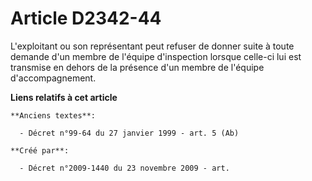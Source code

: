 # Article D2342-44

L'exploitant ou son représentant peut refuser de donner suite à toute demande d'un membre de l'équipe d'inspection lorsque
celle-ci lui est transmise en dehors de la présence d'un membre de l'équipe d'accompagnement.

**Liens relatifs à cet article**

	**Anciens textes**:

	  - Décret n°99-64 du 27 janvier 1999 - art. 5 (Ab)

	**Créé par**:

	  - Décret n°2009-1440 du 23 novembre 2009 - art.
